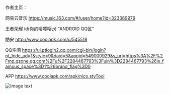 作者主页：

网易云音乐 https://music.163.com/#/user/home?id=323389979

王者荣耀 id(你的嘤嘤嘤ღ) "ANDROID QQ区"

酷安 http://www.coolapk.com/u/545518

QQ空间 https://ui.ptlogin2.qq.com/cgi-bin/login?pt_hide_ad=1&style=9&daid=5&appid=549000929&s_url=https%3A%2F%2Fmp.qzone.qq.com%2Fu%2F2284467793%3Fuin%3D2284467793%26is_famous_space%3D1%26brand_flag%3D0


APP https://www.coolapk.com/apk/nico.styTool

![Image text](http://image.coolapk.com/apk_image/2018/0104/bae9cf7e6f3f8c2fedc03de12dd5a9b8-24659-o_1c2vesegh13m1u5f16j15ck1p73q-uid-545518@1080x1920.png.t.jpg)
